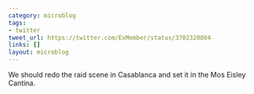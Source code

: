 ```yaml
---
category: microblog
tags:
- twitter
tweet_url: https://twitter.com/ExMember/status/3702320804
links: []
layout: microblog
---
```

We should redo the raid scene in Casablanca and set it in the Mos Eisley Cantina.
